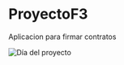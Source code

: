 # ProyectoF3
Aplicacion para firmar contratos


![Día del proyecto](https://img.shields.io/badge/D%C3%ADa-23-blue?style=for-the-badge)

